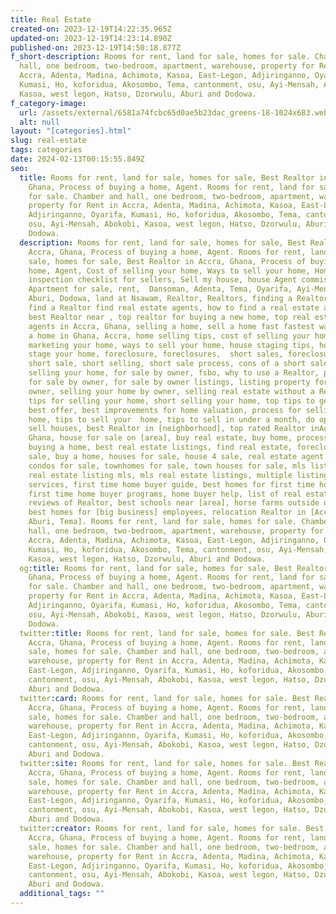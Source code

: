 ```yaml
---
title: Real Estate
created-on: 2023-12-19T14:22:35.965Z
updated-on: 2023-12-19T14:23:14.890Z
published-on: 2023-12-19T14:50:18.877Z
f_short-description: Rooms for rent, land for sale, homes for sale. Chamber and
  hall, one bedroom, two-bedroom, apartment, warehouse, property for Rent in
  Accra, Adenta, Madina, Achimota, Kasoa, East-Legon, Adjiringanno, Oyarifa,
  Kumasi, Ho, koforidua, Akosombo, Tema, cantonment, osu, Ayi-Mensah, Abokobi,
  Kasoa, west legon, Hatso, Dzorwulu, Aburi and Dodowa.
f_category-image:
  url: /assets/external/6581a74fcbc65d0ae5b23dac_greens-18-1024x683.webp
  alt: null
layout: "[categories].html"
slug: real-estate
tags: categories
date: 2024-02-13T00:15:55.849Z
seo:
  title: Rooms for rent, land for sale, homes for sale, Best Realtor in Accra,
    Ghana, Process of buying a home, Agent. Rooms for rent, land for sale, homes
    for sale. Chamber and hall, one bedroom, two-bedroom, apartment, warehouse,
    property for Rent in Accra, Adenta, Madina, Achimota, Kasoa, East-Legon,
    Adjiringanno, Oyarifa, Kumasi, Ho, koforidua, Akosombo, Tema, cantonment,
    osu, Ayi-Mensah, Abokobi, Kasoa, west legon, Hatso, Dzorwulu, Aburi and
    Dodowa.
  description: Rooms for rent, land for sale, homes for sale, Best Realtor in
    Accra, Ghana, Process of buying a home, Agent. Rooms for rent, land for
    sale, homes for sale, Best Realtor in Accra, Ghana, Process of buying a
    home, Agent, Cost of selling your home, Ways to sell your home, Home
    inspection checklist for sellers, Sell my house, house Agent commission,
    Apartment for sale, rent,  Dansoman, Adenta, Tema, Oyarifa, Ayi-Mensah,
    Aburi, Dodowa, land at Nsawam, Realtor, Realtors, finding a Realtor, how to
    find a Realtor find real estate agents, how to find a real estate agent,
    best Realtor near , top realtor for buying a new home, top real estate
    agents in Accra, Ghana, selling a home, sell a home fast fastest way to sell
    a home in Ghana, Accra, home selling tips, cost of selling your home,
    marketing your home, ways to sell your home, house staging tips, how to
    stage your home, foreclosure, foreclosures,  short sales, foreclosure or
    short sale, short selling, short sale process, cons of a short sale, short
    selling your home, for sale by owner, fsbo, why to use a Realtor, property
    for sale by owner, for sale by owner listings, listing property for sale by
    owner, selling your home by owner, selling real estate without a Realtor,
    tips for selling your home, short selling your home, top tips to get the
    best offer, best improvements for home valuation, process for selling a
    home, tips to sell your  home, tips to sell in under a month, do open houses
    sell houses, best Realtor in [neighborhood], top rated Realtor inAccra,
    Ghana, house for sale on [area], buy real estate, buy home, process of
    buying a home, best real estate listings, find real estate, foreclosures for
    sale, buy a home, houses for sale, house 4 sale, real estate agent listings,
    condos for sale, townhomes for sale, town houses for sale, mls listings,
    real estate listing mls, mls real estate listings, multiple listing
    services, first time home buyer guide, best homes for first time home buyer,
    first time home buyer programs, home buyer help, list of real estate agents
    reviews of Realtor, best schools near [area], horse farms outside of Accra,
    best homes for [big business] employees, relocation Realtor in [Accra,
    Aburi, Tema]. Rooms for rent, land for sale, homes for sale. Chamber and
    hall, one bedroom, two-bedroom, apartment, warehouse, property for Rent in
    Accra, Adenta, Madina, Achimota, Kasoa, East-Legon, Adjiringanno, Oyarifa,
    Kumasi, Ho, koforidua, Akosombo, Tema, cantonment, osu, Ayi-Mensah, Abokobi,
    Kasoa, west legon, Hatso, Dzorwulu, Aburi and Dodowa.
  og:title: Rooms for rent, land for sale, homes for sale, Best Realtor in Accra,
    Ghana, Process of buying a home, Agent. Rooms for rent, land for sale, homes
    for sale. Chamber and hall, one bedroom, two-bedroom, apartment, warehouse,
    property for Rent in Accra, Adenta, Madina, Achimota, Kasoa, East-Legon,
    Adjiringanno, Oyarifa, Kumasi, Ho, koforidua, Akosombo, Tema, cantonment,
    osu, Ayi-Mensah, Abokobi, Kasoa, west legon, Hatso, Dzorwulu, Aburi and
    Dodowa.
  twitter:title: Rooms for rent, land for sale, homes for sale. Best Realtor in
    Accra, Ghana, Process of buying a home, Agent. Rooms for rent, land for
    sale, homes for sale. Chamber and hall, one bedroom, two-bedroom, apartment,
    warehouse, property for Rent in Accra, Adenta, Madina, Achimota, Kasoa,
    East-Legon, Adjiringanno, Oyarifa, Kumasi, Ho, koforidua, Akosombo, Tema,
    cantonment, osu, Ayi-Mensah, Abokobi, Kasoa, west legon, Hatso, Dzorwulu,
    Aburi and Dodowa.
  twitter:card: Rooms for rent, land for sale, homes for sale. Best Realtor in
    Accra, Ghana, Process of buying a home, Agent. Rooms for rent, land for
    sale, homes for sale. Chamber and hall, one bedroom, two-bedroom, apartment,
    warehouse, property for Rent in Accra, Adenta, Madina, Achimota, Kasoa,
    East-Legon, Adjiringanno, Oyarifa, Kumasi, Ho, koforidua, Akosombo, Tema,
    cantonment, osu, Ayi-Mensah, Abokobi, Kasoa, west legon, Hatso, Dzorwulu,
    Aburi and Dodowa.
  twitter:site: Rooms for rent, land for sale, homes for sale. Best Realtor in
    Accra, Ghana, Process of buying a home, Agent. Rooms for rent, land for
    sale, homes for sale. Chamber and hall, one bedroom, two-bedroom, apartment,
    warehouse, property for Rent in Accra, Adenta, Madina, Achimota, Kasoa,
    East-Legon, Adjiringanno, Oyarifa, Kumasi, Ho, koforidua, Akosombo, Tema,
    cantonment, osu, Ayi-Mensah, Abokobi, Kasoa, west legon, Hatso, Dzorwulu,
    Aburi and Dodowa.
  twitter:creator: Rooms for rent, land for sale, homes for sale. Best Realtor in
    Accra, Ghana, Process of buying a home, Agent. Rooms for rent, land for
    sale, homes for sale. Chamber and hall, one bedroom, two-bedroom, apartment,
    warehouse, property for Rent in Accra, Adenta, Madina, Achimota, Kasoa,
    East-Legon, Adjiringanno, Oyarifa, Kumasi, Ho, koforidua, Akosombo, Tema,
    cantonment, osu, Ayi-Mensah, Abokobi, Kasoa, west legon, Hatso, Dzorwulu,
    Aburi and Dodowa.
  additional_tags: ""
---
```

